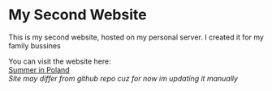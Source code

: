 # My Second Website

This is my second website, hosted on my personal server.
I created it for my family bussines

You can visit the website here:  
[Summer in Poland](https://owandromeda.pl)  
_Site may differ from github repo cuz for now im updating it manually_
